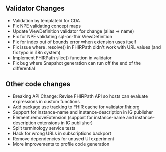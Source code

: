 ## Validator Changes

* Validation by templateId for CDA
* Fix NPE validating concept maps
* Update ViewDefinition validator for change (alias -> name)
* Fix for NPE validating sql-on-fhir ViewDefinition
* Fix for index out of bounds error when extension uses itself
* Fix issue where .resolve() in FHIRPath didn't work with URL values (and fix typo in i18n system)
* Implement FHIRPath slice() function in validator
* Fix bug where Snapshot generation can run off the end of the differential 

## Other code changes

* Breaking API Change: Revise FHIRPath API so hosts can evaluate expressions in custom functions
* Add package use tracking to FHIR cache for validator.fhir.org
* Support for instance-name and instance-description in IG publisher
* Element.removeExtension (support for instance-name and instance-description extensions in IG publisher)
* Split terminology service tests
* Hack for wrong URLs in subscriptions backport
* Remove dependencies for unused UI experiment
* More improvements to profile code generation
